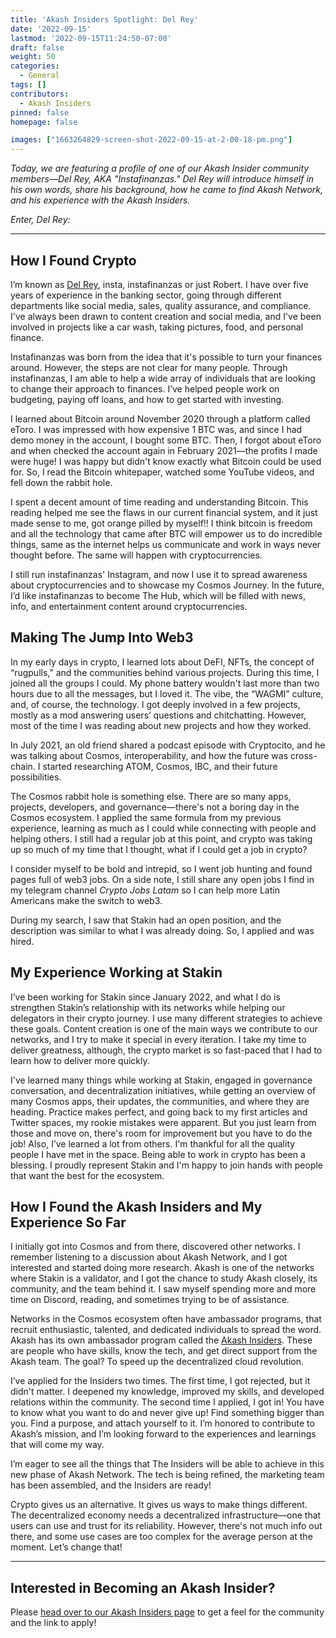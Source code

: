 ```yaml
---
title: 'Akash Insiders Spotlight: Del Rey'
date: '2022-09-15'
lastmod: '2022-09-15T11:24:50-07:00'
draft: false
weight: 50
categories:
  - General
tags: []
contributors:
  - Akash Insiders
pinned: false
homepage: false

images: ["1663264829-screen-shot-2022-09-15-at-2-00-18-pm.png"]
---
```

_Today, we are featuring a profile of one of our Akash Insider community members—Del Rey, AKA "Instafinanzas." Del Rey will introduce himself in his own words, share his background, how he came to find Akash Network, and his experience with the Akash Insiders._

_Enter, Del Rey:_

* * *

How I Found Crypto
------------------

I’m known as [Del Rey](https://twitter.com/instafinanzas), insta, instafinanzas or just Robert. I have over five years of experience in the banking sector, going through different departments like social media, sales, quality assurance, and compliance. I've always been drawn to content creation and social media, and I've been involved in projects like a car wash, taking pictures, food, and personal finance.

Instafinanzas was born from the idea that it's possible to turn your finances around. However, the steps are not clear for many people. Through instafinanzas, I am able to help a wide array of individuals that are looking to change their approach to finances. I’ve helped people work on budgeting, paying off loans, and how to get started with investing.

I learned about Bitcoin around November 2020 through a platform called eToro. I was impressed with how expensive 1 BTC was, and since I had demo money in the account, I bought some BTC. Then, I forgot about eToro and when checked the account again in February 2021—the profits I made were huge! I was happy but didn't know exactly what Bitcoin could be used for. So, I read the Bitcoin whitepaper, watched some YouTube videos, and fell down the rabbit hole.

I spent a decent amount of time reading and understanding Bitcoin. This reading helped me see the flaws in our current financial system, and it just made sense to me, got orange pilled by myself!! I think bitcoin is freedom and all the technology that came after BTC will empower us to do incredible things, same as the internet helps us communicate and work in ways never thought before. The same will happen with cryptocurrencies.

I still run instafinanzas' Instagram, and now I use it to spread awareness about cryptocurrencies and to showcase my Cosmos Journey. In the future, I’d like instafinanzas to become The Hub, which will be filled with news, info, and entertainment content around cryptocurrencies.

Making The Jump Into Web3
-------------------------

In my early days in crypto, I learned lots about DeFI, NFTs, the concept of “rugpulls,” and the communities behind various projects. During this time, I joined all the groups I could. My phone battery wouldn't last more than two hours due to all the messages, but I loved it. The vibe, the “WAGMI” culture, and, of course, the technology. I got deeply involved in a few projects, mostly as a mod answering users’ questions and chitchatting. However, most of the time I was reading about new projects and how they worked.

In July 2021, an old friend shared a podcast episode with Cryptocito, and he was talking about Cosmos, interoperability, and how the future was cross-chain. I started researching ATOM, Cosmos, IBC, and their future possibilities.

The Cosmos rabbit hole is something else. There are so many apps, projects, developers, and governance—there's not a boring day in the Cosmos ecosystem. I applied the same formula from my previous experience, learning as much as I could while connecting with people and helping others. I still had a regular job at this point, and crypto was taking up so much of my time that I thought, what if I could get a job in crypto?

I consider myself to be bold and intrepid, so I went job hunting and found pages full of web3 jobs. On a side note, I still share any open jobs I find in my telegram channel _Crypto Jobs Latam_ so I can help more Latin Americans make the switch to web3.

During my search, I saw that Stakin had an open position, and the description was similar to what I was already doing. So, I applied and was hired.

My Experience Working at Stakin
-------------------------------

I’ve been working for Stakin since January 2022, and what I do is strengthen Stakin’s relationship with its networks while helping our delegators in their crypto journey. I use many different strategies to achieve these goals. Content creation is one of the main ways we contribute to our networks, and I try to make it special in every iteration. I take my time to deliver greatness, although, the crypto market is so fast-paced that I had to learn how to deliver more quickly.

I've learned many things while working at Stakin, engaged in governance conversation, and decentralization initiatives, while getting an overview of many Cosmos apps, their updates, the communities, and where they are heading. Practice makes perfect, and going back to my first articles and Twitter spaces, my rookie mistakes were apparent. But you just learn from those and move on, there's room for improvement but you have to do the job! Also, I’ve learned a lot from others. I'm thankful for all the quality people I have met in the space. Being able to work in crypto has been a blessing. I proudly represent Stakin and I'm happy to join hands with people that want the best for the ecosystem.

How I Found the Akash Insiders and My Experience So Far
-------------------------------------------------------

I initially got into Cosmos and from there, discovered other networks. I remember listening to a discussion about Akash Network, and I got interested and started doing more research. Akash is one of the networks where Stakin is a validator, and I got the chance to study Akash closely, its community, and the team behind it. I saw myself spending more and more time on Discord, reading, and sometimes trying to be of assistance.

Networks in the Cosmos ecosystem often have ambassador programs, that recruit enthusiastic, talented, and dedicated individuals to spread the word. Akash has its own ambassador program called the [Akash Insiders](https://akash.network/community#insiders). These are people who have skills, know the tech, and get direct support from the Akash team. The goal? To speed up the decentralized cloud revolution.

I’ve applied for the Insiders two times. The first time, I got rejected, but it didn't matter. I deepened my knowledge, improved my skills, and developed relations within the community. The second time I applied, I got in! You have to know what you want to do and never give up! Find something bigger than you. Find a purpose, and attach yourself to it. I’m honored to contribute to Akash’s mission, and I’m looking forward to the experiences and learnings that will come my way.

I’m eager to see all the things that The Insiders will be able to achieve in this new phase of Akash Network. The tech is being refined, the marketing team has been assembled, and the Insiders are ready!

Crypto gives us an alternative. It gives us ways to make things different. The decentralized economy needs a decentralized infrastructure—one that users can use and trust for its reliability. However, there's not much info out there, and some use cases are too complex for the average person at the moment. Let’s change that!

* * *

Interested in Becoming an Akash Insider?
----------------------------------------

Please [head over to our Akash Insiders page](https://akash.network/community#insiders) to get a feel for the community and the link to apply!